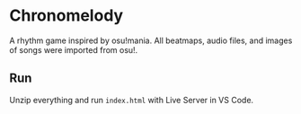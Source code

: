 # Chronomelody

A rhythm game inspired by osu!mania. All beatmaps, audio files, and images of songs were imported from osu!.

## Run

Unzip everything and run `index.html` with Live Server in VS Code.
